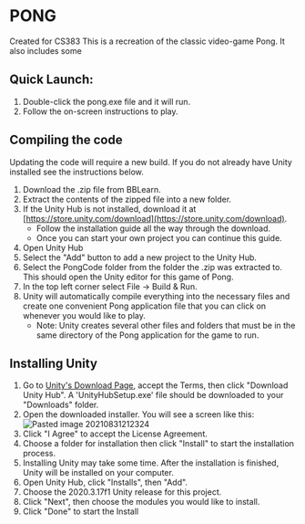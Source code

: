 # PONG
Created for CS383
This is a recreation of the classic video-game Pong. It also includes some 
## Quick Launch:

1.  Double-click the pong.exe file and it will run.
2.  Follow the on-screen instructions to play.

## Compiling the code
Updating the code will require a new build. If you do not already have Unity installed see the instructions below.
1. Download the .zip file from BBLearn.  
2. Extract the contents of the zipped file into a new folder.  
3. If the Unity Hub is not installed, download it at [https://store.unity.com/download](https://store.unity.com/download).  
	- Follow the installation guide all the way through the download.  
	- Once you can start your own project you can continue this guide.
 4. Open Unity Hub
 5. Select the "Add" button to add a new project to the Unity Hub.
6. Select the PongCode folder from the folder the .zip was extracted to. This should open the Unity editor for this game of Pong.
7. In the top left corner select File -> Build & Run.  
8. Unity will automatically compile everything into the necessary files and create one convenient Pong application file that you can click on whenever you would like to play.  
	- Note: Unity creates several other files and folders that must be in the same directory of the Pong application for the game to run.  
  
## Installing Unity  
1. Go to [Unity's Download Page](https://store.unity.com/download), accept the Terms, then click "Download Unity Hub". A 'UnityHubSetup.exe' file should be downloaded to your "Downloads" folder.  
2. Open the downloaded installer. You will see a screen like this: 
![Pasted image 20210831212324](https://user-images.githubusercontent.com/32936504/131613077-d5b29775-29f6-4411-94bb-fb36572ec6ee.png)
3. Click "I Agree" to accept the License Agreement.  
4. Choose a folder for installation then click "Install" to start the installation process.  
5. Installing Unity may take some time. After the installation is finished, Unity will be installed on your computer.
6. Open Unity Hub, click "Installs", then "Add".
7. Choose the 2020.3.17f1 Unity release for this project.
8. Click "Next", then choose the modules you would like to install.
9. Click "Done" to start the Install
